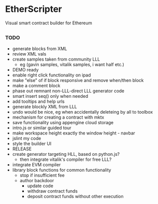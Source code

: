 # EtherScripter
Visual smart contract builder for Ethereum
##

### TODO
* generate blocks from XML 
* review XML vals
* create samples taken from community LLL
  - eg (gavin samples, vitalik samples, i want half etc.)
* DEMO ready
* enable right click functionality on ipad
* make "else" of if block responsive and remove when/then block
* make a comment block
* phase out remnant non-LLL-direct LLL generator code
* smart insert seq() only when needed
* add tooltips and help urls
* generate blockly XML from LLL
* undo would be nice, eg when accidentally deleteing by all to toolbox 
* mechanism for creating a contract with mktx
* save functionality using appengine cloud storage
* intro.js or similar guided tour
* make workspace height exactly the window height - navbar
* jslint my code
* style the builder UI
* RELEASE
* create generator targeting HLL, based on python.js?
  - then integrate vitalik's compiler for free LLL?
* integrate EVM compiler
* library block functions for common functionality
  - stop if insufficient fee
  - author backdoor
    * update code
    * withdraw contract funds
    * deposit contract funds without other execution
